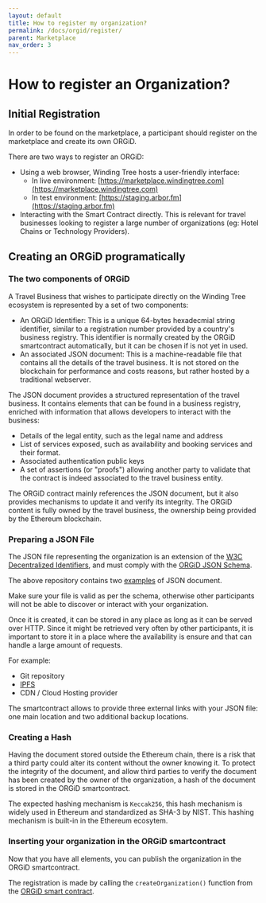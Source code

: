 ```yaml
---
layout: default
title: How to register my organization?
permalink: /docs/orgid/register/
parent: Marketplace
nav_order: 3
---
```

# How to register an Organization?

## Initial Registration

In order to be found on the marketplace, a participant should register on the marketplace and create its own ORGiD.

There are two ways to register an ORGiD:

* Using a web browser, Winding Tree hosts a user-friendly interface:
  * In live environment: [https://marketplace.windingtree.com](https://marketplace.windingtree.com)
  * In test environment: [https://staging.arbor.fm](https://staging.arbor.fm)
* Interacting with the Smart Contract directly. This is relevant for travel businesses looking to register a large number of organizations (eg: Hotel Chains or Technology Providers).

## Creating an ORGiD programatically

### The two components of ORGiD

A Travel Business that wishes to participate directly on the Winding Tree ecosystem is represented by a set of two components:

* An ORGiD Identifier: This is a unique 64-bytes hexadecmial string identifier, similar to a registration number provided by a country's business registry. This identifier is normally created by the ORGiD smartcontract automatically, but it can be chosen if is not yet in used.
* An associated JSON document: This is a machine-readable file that contains all the details of the travel business. It is not stored on the blockchain for performance and costs reasons, but rather hosted by a traditional webserver.

The JSON document provides a structured representation of the travel business. It contains elements that can be found in a business registry, enriched with information that allows developers to interact with the business:

* Details of the legal entity, such as the legal name and address
* List of services exposed, such as availability and booking services and their format.
* Associated authentication public keys
* A set of assertions (or "proofs") allowing another party to validate that the contract is indeed associated to the travel business entity.

The ORGiD contract mainly references the JSON document, but it also provides mechanisms to update it and verify its integrity. The ORGiD content is fully owned by the travel business, the ownership being provided by the Ethereum blockchain.

### Preparing a JSON File

The JSON file representing the organization is an extension of the [W3C Decentralized Identifiers](https://w3c.github.io/did-core/), and must comply with the [ORGiD JSON Schema](https://github.com/windingtree/org.json-schema).

The above repository contains two [examples](https://github.com/windingtree/org.json-schema/tree/master/examples) of JSON document.

Make sure your file is valid as per the schema, otherwise other participants will not be able to discover or interact with your organization.

Once it is created, it can be stored in any place as long as it can be served over HTTP. Since it might be retrieved very often by other participants, it is important to store it in a place where the availability is ensure and that can handle a large amount of requests.

For example:

* Git repository
* [IPFS](https://ipfs.io)
* CDN / Cloud Hosting provider

The smartcontract allows to provide three external links with your JSON file: one main location and two additional backup locations.

### Creating a Hash

Having the document stored outside the Ethereum chain, there is a risk that a third party could alter its content without the owner knowing it. To protect the integrity of the document, and allow third parties to verify the document has been created by the owner of the organization, a hash of the document is stored in the ORGiD smartcontract.

The expected hashing mechanism is `Keccak256`, this hash mechanism is widely used in Ethereum and standardized as SHA-3 by NIST. This hashing mechanism is built-in in the Ethereum ecosytem.

### Inserting your organization in the ORGiD smartcontract

Now that you have all elements, you can publish the organization in the ORGiD smartcontract.

The registration is made by calling the `createOrganization()` function from the [ORGiD smart contract](https://github.com/windingtree/org.id).
